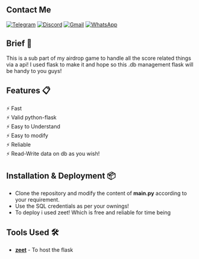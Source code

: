 ## Contact Me
[![Telegram](https://img.shields.io/badge/Telegram-2CA5E0?style=for-the-badge&logo=telegram&logoColor=white)](https://t.me/niazmur)
[![Discord](https://img.shields.io/badge/Discord-7289DA?style=for-the-badge&logo=discord&logoColor=white)](https://discordapp.com/users/786902290153996288)
[![Gmail](https://img.shields.io/badge/Gmail-D14836?style=for-the-badge&logo=gmail&logoColor=white)](mailto:niaz.m.business@gmail.com)
[![WhatsApp](https://img.shields.io/badge/WhatsApp-25D366?style=for-the-badge&logo=whatsapp&logoColor=white)](https://wa.me/+8801931282641)

## Brief 📖
This is a sub part of my airdrop game to handle all the score related things via a api! I used flask to make it and hope so this .db management flask will be handy to you guys!

## Features 📋
⚡️ Fast\
⚡️ Valid python-flask\
⚡️ Easy to Understand\
⚡️ Easy to modify\
⚡️ Reliable\
⚡️ Read-Write data on db as you wish!

## Installation & Deployment 📦
- Clone the repository and modify the content of <b>main.py</b> according to your requirement.
- Use the SQL credentials as per your ownings!
- To deploy i used zeet! Which is free and reliable for time being


## Tools Used 🛠️
* [<b>zeet</b>](https://zeet.co/new) - To host the flask

